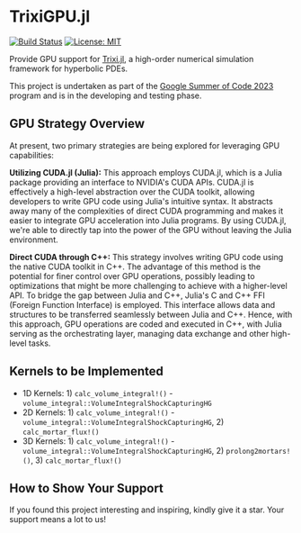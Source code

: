 # TrixiGPU.jl

[![Build Status](https://github.com/huiyuxie/TrixiGPU.jl/actions/workflows/CI.yml/badge.svg?branch=main)](https://github.com/huiyuxie/TrixiGPU.jl/actions/workflows/CI.yml?query=branch%3Amain)
[![License: MIT](https://img.shields.io/badge/License-MIT-blue.svg)](https://opensource.org/licenses/MIT)

Provide GPU support for [Trixi.jl](https://github.com/trixi-framework/Trixi.jl), a high-order numerical simulation framework for hyperbolic PDEs.

This project is undertaken as part of the [Google Summer of Code 2023](https://summerofcode.withgoogle.com/) program and is in the developing and testing phase.

## GPU Strategy Overview
At present, two primary strategies are being explored for leveraging GPU capabilities:

**Utilizing CUDA.jl (Julia):** This approach employs CUDA.jl, which is a Julia package providing an interface to NVIDIA's CUDA APIs. CUDA.jl is effectively a high-level abstraction over the CUDA toolkit, allowing developers to write GPU code using Julia's intuitive syntax. It abstracts away many of the complexities of direct CUDA programming and makes it easier to integrate GPU acceleration into Julia programs. By using CUDA.jl, we're able to directly tap into the power of the GPU without leaving the Julia environment.

**Direct CUDA through C++:** This strategy involves writing GPU code using the native CUDA toolkit in C++. The advantage of this method is the potential for finer control over GPU operations, possibly leading to optimizations that might be more challenging to achieve with a higher-level API. To bridge the gap between Julia and C++, Julia's C and C++ FFI (Foreign Function Interface) is employed. This interface allows data and structures to be transferred seamlessly between Julia and C++. Hence, with this approach, GPU operations are coded and executed in C++, with Julia serving as the orchestrating layer, managing data exchange and other high-level tasks.  

## Kernels to be Implemented
- 1D Kernels: 1) `calc_volume_integral!()` - `volume_integral::VolumeIntegralShockCapturingHG`
- 2D Kernels: 1) `calc_volume_integral!()` - `volume_integral::VolumeIntegralShockCapturingHG`, 2) `calc_mortar_flux!()`
- 3D Kernels: 1) `calc_volume_integral!()` - `volume_integral::VolumeIntegralShockCapturingHG`, 2) `prolong2mortars!()`, 3) `calc_mortar_flux!()` 

## How to Show Your Support
If you found this project interesting and inspiring, kindly give it a star. Your support means a lot to us!
